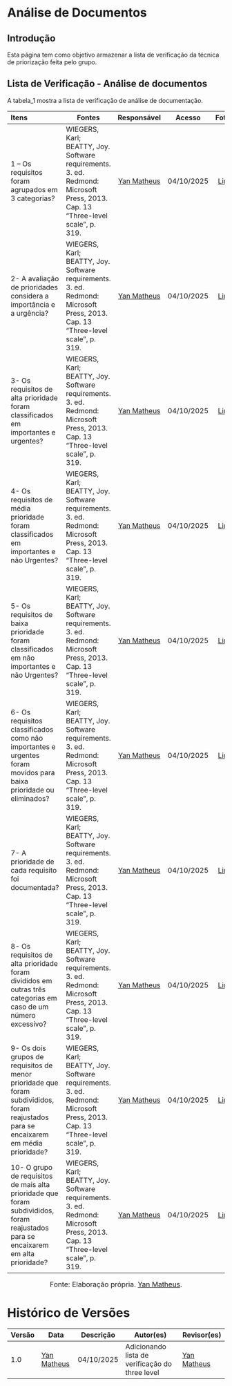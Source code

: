 # Análise de Documentos

## Introdução

Esta página tem como objetivo armazenar a lista de verificação da técnica de priorização  feita pelo grupo.

## Lista de Verificação - Análise de documentos
A tabela_1 mostra a lista de verificação de análise de documentação.

| Itens | Fontes | Responsável | Acesso | Fotos | 
| :---- | ----- | :---: | :-----: | :---: |
| 1 – Os requisitos foram agrupados em 3 categorias? | WIEGERS, Karl; BEATTY, Joy. Software requirements. 3. ed. Redmond: Microsoft Press, 2013. Cap. 13 “Three-level scale”, p. 319. | [Yan Matheus](https://github.com/Yanmatheus0812) | 04/10/2025 | [Link](https://i.postimg.cc/qqj6D9Sb/1.png) |
| 2- A avaliação de prioridades considera a importância e a urgência? | WIEGERS, Karl; BEATTY, Joy. Software requirements. 3. ed. Redmond: Microsoft Press, 2013. Cap. 13 “Three-level scale”, p. 319. | [Yan Matheus](https://github.com/Yanmatheus0812) | 04/10/2025 | [Link](https://i.postimg.cc/sxwGHtqH/2.png) |
| 3- Os requisitos de alta prioridade foram classificados em importantes e urgentes? | WIEGERS, Karl; BEATTY, Joy. Software requirements. 3. ed. Redmond: Microsoft Press, 2013. Cap. 13 “Three-level scale”, p. 319. | [Yan Matheus](https://github.com/Yanmatheus0812) | 04/10/2025 | [Link](https://i.postimg.cc/Fz9JZ9WM/3.png) |
| 4- Os requisitos de média prioridade foram classificados em importantes e não Urgentes? | WIEGERS, Karl; BEATTY, Joy. Software requirements. 3. ed. Redmond: Microsoft Press, 2013. Cap. 13 “Three-level scale”, p. 319. | [Yan Matheus](https://github.com/Yanmatheus0812) | 04/10/2025 | [Link](https://i.postimg.cc/nrHQkHRW/4.png) |
| 5- Os requisitos de baixa prioridade foram classificados em não importantes e não Urgentes? | WIEGERS, Karl; BEATTY, Joy. Software requirements. 3. ed. Redmond: Microsoft Press, 2013. Cap. 13 “Three-level scale”, p. 319. | [Yan Matheus](https://github.com/Yanmatheus0812) | 04/10/2025 | [Link](https://i.postimg.cc/D02bg2jC/5.png) |
| 6- Os requisitos classificados como não importantes e urgentes foram movidos para baixa prioridade ou eliminados? | WIEGERS, Karl; BEATTY, Joy. Software requirements. 3. ed. Redmond: Microsoft Press, 2013. Cap. 13 “Three-level scale”, p. 319. | [Yan Matheus](https://github.com/Yanmatheus0812) | 04/10/2025 | [Link](https://i.postimg.cc/fyw0Kw2Y/6.png) |
| 7- A prioridade de cada requisito foi documentada? | WIEGERS, Karl; BEATTY, Joy. Software requirements. 3. ed. Redmond: Microsoft Press, 2013. Cap. 13 “Three-level scale”, p. 319. | [Yan Matheus](https://github.com/Yanmatheus0812) | 04/10/2025 | [Link](https://i.postimg.cc/qqkCLkbG/7.png) |
| 8- Os requisitos de alta prioridade foram divididos em outras três categorias em caso de um número excessivo? | WIEGERS, Karl; BEATTY, Joy. Software requirements. 3. ed. Redmond: Microsoft Press, 2013. Cap. 13 “Three-level scale”, p. 319. | [Yan Matheus](https://github.com/Yanmatheus0812) | 04/10/2025 | [Link](https://i.postimg.cc/qqkCLkbb/8.png) |
| 9- Os dois grupos de requisitos de menor prioridade que foram subdivididos, foram reajustados para se encaixarem em média prioridade? | WIEGERS, Karl; BEATTY, Joy. Software requirements. 3. ed. Redmond: Microsoft Press, 2013. Cap. 13 “Three-level scale”, p. 319. | [Yan Matheus](https://github.com/Yanmatheus0812) | 04/10/2025 | [Link](https://i.postimg.cc/T1RW9R79/9.png) |
| 10- O grupo de requisitos de mais alta prioridade que foram subdivididos, foram reajustados para se encaixarem em alta prioridade? | WIEGERS, Karl; BEATTY, Joy. Software requirements. 3. ed. Redmond: Microsoft Press, 2013. Cap. 13 “Three-level scale”, p. 319. | [Yan Matheus](https://github.com/Yanmatheus0812) | 04/10/2025 | [Link](https://i.postimg.cc/k4NbKVcD/10.png) |



<font size="3"><p style="text-align: center">Fonte: Elaboração própria. [Yan Matheus](https://github.com/Yanmatheus0812).</p></font>

# Histórico de Versões

| Versão | Data       | Descrição                    | Autor(es)                          | Revisor(es)                          |
|--------|------------|------------------------------|-----------------------------------|-------------------------------------|
| 1.0    | [Yan Matheus](https://github.com/Yanmatheus0812) | 04/10/2025 | Adicionando lista de verificação do three level  | [Yan Matheus](https://github.com/Yanmatheus0812) |[Luisa de Souza](https://github.com/Luisa12ll) |